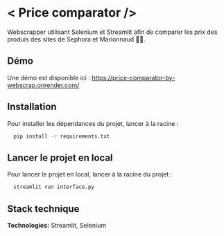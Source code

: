 # < Price comparator /> 

Webscrapper utilisant Selenium et Streamlit afin de comparer les prix des produis des sites de Sephora et Marionnaud 🧑‍💻.

## Démo
Une démo est disponible ici : https://price-comparator-by-webscrap.onrender.com/

## Installation

Pour installer les dépendances du projet, lancer à la racine : 

```bash
  pip install -r requirements.txt
```


## Lancer le projet en local

Pour lancer le projet en local, lancer à la racine du projet : 

```bash
  streamlit run interface.py
```


## Stack technique

**Technologies:** Streamlit, Selenium

